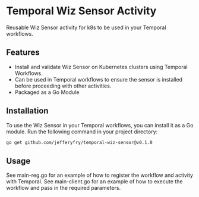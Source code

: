 # Temporal Wiz Sensor Activity

Reusable Wiz Sensor activity for k8s to be used in your Temporal workflows.

## Features
- Install and validate Wiz Sensor on Kubernetes clusters using Temporal Workflows.
- Can be used in Temporal workflows to ensure the sensor is installed before proceeding with other activities.
- Packaged as a Go Module

## Installation
To use the Wiz Sensor in your Temporal workflows, you can install it as a Go module. Run the following command in your project directory:

```bash
go get github.com/jefferyfry/temporal-wiz-sensor@v0.1.0
```

## Usage
See main-reg.go for an example of how to register the workflow and activity with Temporal.
See main-client.go for an example of how to execute the workflow and pass in the required parameters.